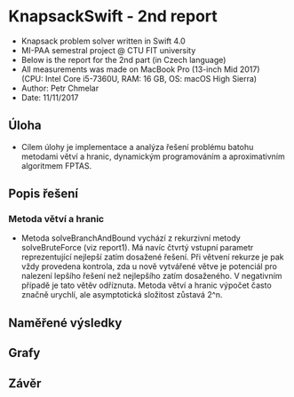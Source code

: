 # KnapsackSwift - 2nd report

- Knapsack problem solver written in Swift 4.0
- MI-PAA semestral project @ CTU FIT university
- Below is the report for the 2nd part (in Czech language)
- All measurements was made on MacBook Pro (13-inch Mid 2017)   
(CPU: Intel Core i5-7360U, RAM: 16 GB, OS: macOS High Sierra)
- Author: Petr Chmelar
- Date: 11/11/2017

## Úloha
- Cílem úlohy je implementace a analýza řešení problému batohu metodami větví a hranic, dynamickým programováním a aproximativním algoritmem FPTAS.

## Popis řešení

### Metoda větví a hranic  
- Metoda solveBranchAndBound vychází z rekurzivní metody solveBruteForce (viz report1). Má navíc čtvrtý vstupní parametr reprezentující nejlepší zatím dosažené řešení. Při větvení rekurze je pak vždy provedena kontrola, zda u nově vytvářené větve je potenciál pro nalezení lepšího řešení než nejlepšího zatím dosaženého. V negativním případě je tato větěv odříznuta. Metoda větví a hranic výpočet často značně urychlí, ale asymptotická složitost zůstavá 2^n.

## Naměřené výsledky

## Grafy

## Závěr
